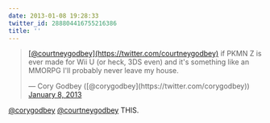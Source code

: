 ```yaml
---
date: 2013-01-08 19:28:33
twitter_id: 288804416755216386
title: ''
---
```


<blockquote class="twitter-tweet"><p lang="en" dir="ltr"><a href="https://twitter.com/courtneygodbey?ref_src=twsrc%5Etfw">[@courtneygodbey](https://twitter.com/courtneygodbey)</a> if PKMN Z is ever made for Wii U (or heck, 3DS even) and it&#39;s something like an MMORPG I&#39;ll probably never leave my house.</p>&mdash; Cory Godbey ([@corygodbey](https://twitter.com/corygodbey)) <a href="https://twitter.com/corygodbey/status/288709646208872449?ref_src=twsrc%5Etfw">January 8, 2013</a></blockquote>
<script async src="https://platform.twitter.com/widgets.js" charset="utf-8"></script>

[@corygodbey](https://twitter.com/corygodbey) [@courtneygodbey](https://twitter.com/courtneygodbey) THIS.
